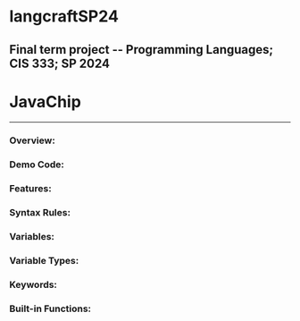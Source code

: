 # langcraftSP24
Final term project -- Programming Languages; CIS 333; SP 2024
---

# JavaChip
---
### Overview:

### Demo Code:

### Features:

### Syntax Rules:

### Variables:

### Variable Types:

### Keywords:

### Built-in Functions:
